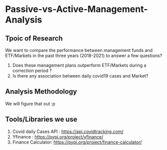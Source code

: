 # Passive-vs-Active-Management-Analysis

## Tpoic of Research
We want to compare the performance between management funds and ETF/Markets in the past three years (2018-2021) to answer a few questions?
1. Does these management plans outperform ETF/Markets during a correction period ?
2. Is there any association between daily covid19 cases and Market?

## Analysis Methodology
We will figure that out :p




## Tools/Libraries we use
1. Covid daily Cases API : https://api.covidtracking.com/
2. Yfinance : https://pypi.org/project/yfinance/
3. Finance Calculator: https://pypi.org/project/finance-calculator/